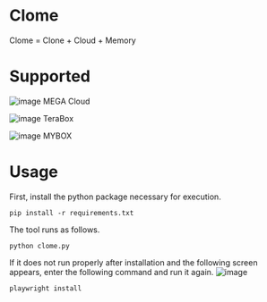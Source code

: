 # Clome
Clome = Clone + Cloud + Memory

# Supported
![image](https://github.com/jpark-classroom/aiotforensics-wwjddbss126/assets/49504937/76c8d7a8-31f9-4d21-81ec-0c7e071f88e1)
MEGA Cloud

![image](https://github.com/jpark-classroom/aiotforensics-wwjddbss126/assets/49504937/0d79b238-0160-41dc-b4ef-dbfe5c4e54c0)
TeraBox

![image](https://github.com/jpark-classroom/aiotforensics-wwjddbss126/assets/49504937/eac93be5-3f57-4f31-be05-46fdd36d84d9)
MYBOX

# Usage
First, install the python package necessary for execution.
```
pip install -r requirements.txt
```

The tool runs as follows.
```
python clome.py
```

If it does not run properly after installation and the following screen appears, enter the following command and run it again.
![image](https://github.com/jpark-classroom/aiotforensics-wwjddbss126/assets/49504937/35f3ea22-353c-4927-afde-5a42857ca28a)
```
playwright install
```

